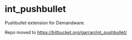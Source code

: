 # int_pushbullet
Pushbullet extension for Demandware.

Repo moved to https://bitbucket.org/garran/int_pushbullet/
